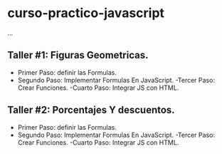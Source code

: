 # curso-practico-javascript

...

## Taller #1: Figuras Geometricas.

- Primer Paso: definir las Formulas.
- Segundo Paso: Implementar Formulas En JavaScript.
-Tercer Paso: Crear Funciones.
-Cuarto Paso: Integrar JS con HTML.

## Taller #2: Porcentajes Y descuentos.

- Primer Paso: definir las Formulas.
- Segundo Paso: Implementar Formulas En JavaScript.
-Tercer Paso: Crear Funciones.
-Cuarto Paso: Integrar JS con HTML.